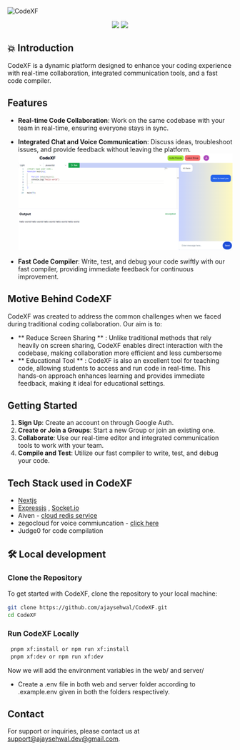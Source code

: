 ![CodeXF](https://socialify.git.ci/ajaysehwal/CodeXF/image?description=1&descriptionEditable=CodeXF%3A%20Real-time%20code%20collaboration%20platform.%20Connect%2C%20code%2C%20and%20create%20together%20effortlessly%20with%20integrated%20chat%20and%20voice%20communication%2C%20ensuring%20seamless%20teamwork%20and%20supporting%20beginner%20coders&issues=1&language=1&logo=https%3A%2F%2Fsvgl.app%2Flibrary%2Fnextjs_icon_dark.svg&name=1&pattern=Brick%20Wall&stargazers=1&theme=Light)

<p align="center">
<img src="https://img.shields.io/github/license/ajaysehwal/CodeXF" />
<img src="https://img.shields.io/badge/Author-ajaysehwal-orange" />
</p>

## 💥 Introduction

CodeXF is a dynamic platform designed to enhance your coding experience with real-time collaboration, integrated communication tools, and a fast code compiler.


## Features
- **Real-time Code Collaboration**: Work on the same codebase with your team in real-time, ensuring everyone stays in sync.
- **Integrated Chat and Voice Communication**: Discuss ideas, troubleshoot issues, and provide feedback without leaving the platform.
![CodeXF](assets/readme/codexf.png)

- **Fast Code Compiler**: Write, test, and debug your code swiftly with our fast compiler, providing immediate feedback for continuous improvement.

## Motive Behind CodeXF

CodeXF was created to address the common challenges when  we faced during traditional coding collaboration. Our aim is to:

- ** Reduce Screen Sharing ** : Unlike traditional methods that rely heavily on screen sharing, CodeXF enables direct interaction with the codebase, making collaboration more efficient and less cumbersome
- ** Educational Tool ** : CodeXF is also an excellent tool for teaching code, allowing students to access and run code in real-time. This hands-on approach enhances learning and provides immediate feedback, making it ideal for educational settings.

## Getting Started

1. **Sign Up**: Create an account on through Google Auth.
2. **Create or Join a Groups**: Start a new Group or join an existing one.
3. **Collaborate**: Use our real-time editor and integrated communication tools to work with your team.
4. **Compile and Test**: Utilize our fast compiler to write, test, and debug your code.

## Tech Stack used in CodeXF
- [Nextjs](https://nextjs.org/)
- [Expressjs](https://expressjs.com/) , [Socket.io](https://socket.io/)
- Aiven  - [cloud redis service ](https://aiven.io/)
- zegocloud for voice commiuncation - [click here](https://www.zegocloud.com)
- Judge0 for code compilation

## 🛠️ Local development
### Clone the Repository

To get started with CodeXF, clone the repository to your local machine:

```sh
git clone https://github.com/ajaysehwal/CodeXF.git
cd CodeXF
```
### Run CodeXF Locally
```sh
 pnpm xf:install or npm run xf:install
 pnpm xf:dev or npm run xf:dev
```
Now we will add the environment variables in the web/ and server/

- Create a .env file in both web and server folder according to .example.env given in both the folders respectively.

## Contact

For support or inquiries, please contact us at [support@ajaysehwal.dev@gmail.com](mailto:ajaysehwal.dev@gmail.com).

